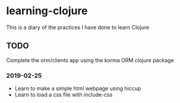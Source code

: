 # learning-clojure
This is a diary of the practices I have done to learn Clojure

## TODO
Complete the orm/clients app using the korma ORM clojure package

### 2019-02-25
* Learn to make a simple html webpage using hiccup
* Learn to load a css file with include-css
